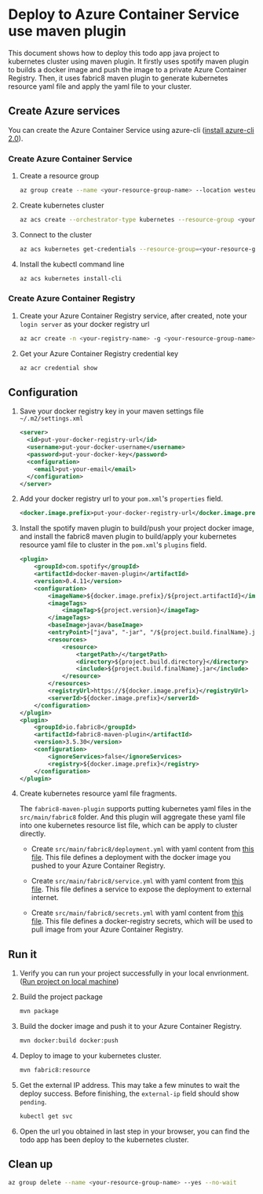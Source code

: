 # Deploy to Azure Container Service use maven plugin

This document shows how to deploy this todo app java project to kubernetes cluster using maven plugin.
It firstly uses spotify maven plugin to builds a docker image and push the image to a private Azure Container Registry.
Then, it uses fabric8 maven plugin to generate kubernetes resource yaml file and apply the yaml file to your cluster.

## Create Azure services

You can create the Azure Container Service using azure-cli ([install azure-cli 2.0]()).

### Create Azure Container Service

1. Create a resource group

    ```bash
    az group create --name <your-resource-group-name> --location westeurope
    ```

1. Create kubernetes cluster

    ```bash
    az acs create --orchestrator-type kubernetes --resource-group <your-resource-group-name> --name <your-kubernetes-cluster-name> --generate-ssh-keys
    ```

1. Connect to the cluster

    ```bash
    az acs kubernetes get-credentials --resource-group=<your-resource-group-name> --name=<your-kubernetes-cluster-name>
    ```

1. Install the kubectl command line

    ```bash
    az acs kubernetes install-cli
    ```

### Create Azure Container Registry

1. Create your Azure Container Registry service, after created, note your `login server` as your docker registry url

   ```bash
   az acr create -n <your-registry-name> -g <your-resource-group-name>
   ```

1. Get your Azure Container Registry credential key

    ```bash
    az acr credential show
    ```

## Configuration

1. Save your docker registry key in your maven settings file `~/.m2/settings.xml`

    ```xml
    <server>
      <id>put-your-docker-registry-url</id>
      <username>put-your-docker-username</username>
      <password>put-your-docker-key</password>
      <configuration>
        <email>put-your-email</email>
      </configuration>
    </server>
    ```

1. Add your docker registry url to your `pom.xml`'s `properties` field.

    ```xml
    <docker.image.prefix>put-your-docker-registry-url</docker.image.prefix>
    ```

1. Install the spotify maven plugin to build/push your project docker image, and install the fabric8 maven plugin to build/apply your kubernetes resource yaml file to cluster in the `pom.xml`'s `plugins` field.

    ```xml
    <plugin>
        <groupId>com.spotify</groupId>
        <artifactId>docker-maven-plugin</artifactId>
        <version>0.4.11</version>
        <configuration>
            <imageName>${docker.image.prefix}/${project.artifactId}</imageName>
            <imageTags>
                <imageTag>${project.version}</imageTag>
            </imageTags>
            <baseImage>java</baseImage>
            <entryPoint>["java", "-jar", "/${project.build.finalName}.jar"]</entryPoint>
            <resources>
                <resource>
                    <targetPath>/</targetPath>
                    <directory>${project.build.directory}</directory>
                    <include>${project.build.finalName}.jar</include>
                </resource>
            </resources>
            <registryUrl>https://${docker.image.prefix}</registryUrl>
            <serverId>${docker.image.prefix}</serverId>
        </configuration>
    </plugin>
    <plugin>
        <groupId>io.fabric8</groupId>
        <artifactId>fabric8-maven-plugin</artifactId>
        <version>3.5.30</version>
        <configuration>
            <ignoreServices>false</ignoreServices>
            <registry>${docker.image.prefix}</registry>
        </configuration>
    </plugin>
    ```

1. Create kubernetes resource yaml file fragments. 

    The `fabric8-maven-plugin` supports putting kubernetes yaml files in the `src/main/fabric8` folder. And this plugin will aggregate these yaml file into one kubernetes resource list file, which can be apply to cluster directly.

    * Create `src/main/fabric8/deployment.yml` with yaml content from [this file](../resource/fabric8/deployment.yml). This file defines a deployment with the docker image you pushed to your Azure Container Registry.

    * Create `src/main/fabric8/service.yml` with yaml content from [this file](../resource/fabric8/service.yml). This file defines a service to expose the deployment to external internet.

    * Create `src/main/fabric8/secrets.yml` with yaml content from [this file](../resource/fabric8/secrets.yml). This file defines a docker-registry secrets, which will be used to pull image from your Azure Container Registry.


## Run it
1. Verify you can run your project successfully in your local envrionment. ([Run project on local machine](../../README.md))

1. Build the project package

    ```bash
    mvn package
    ```

1. Build the docker image and push it to your Azure Container Registry.

    ```bash
    mvn docker:build docker:push
    ```

1. Deploy to image to your kubernetes cluster.

    ```bash
    mvn fabric8:resource 
    ```

1. Get the external IP address. This may take a few minutes to wait the deploy success. Before finishing, the `external-ip` field should show `pending`.

    ```bash
    kubectl get svc
    ```

1. Open the url you obtained in last step in your browser, you can find the todo app has been deploy to the kubernetes cluster. 

## Clean up

```bash
az group delete --name <your-resource-group-name> --yes --no-wait
```